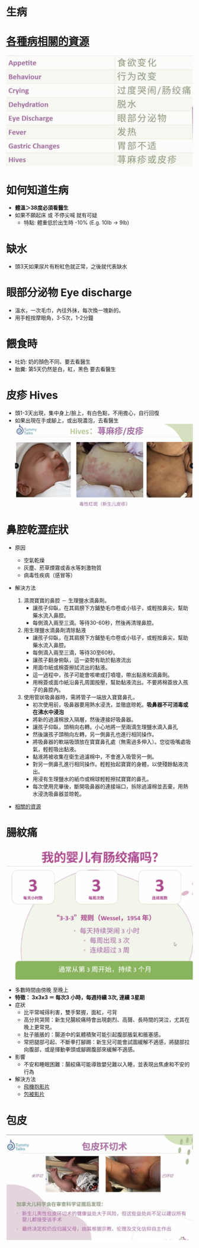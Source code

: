 # 生病
# [各種病相關的資源](https://www.aboutkidshealth.ca/zh-Hant/health-information-in-traditional-chinese/)
![Sick list](/img/sick-1.jpg)

# 如何知道生病
- **體溫＞38度必須看醫生**
- 如果不願起床 或 不停尖喊 就有可疑
  - 特點: 體重低於出生時 -10% (E.g. 10lb -> 9lb)
  
# 缺水
- 頭3天如果尿片有粉紅色就正常，之後就代表缺水

# 眼部分泌物 Eye discharge
- 溫水，一次毛巾，內往外抹，每次換一塊新的。
- 用手輕按摩眼角，3-5次，1-2分鐘

# 餵食時
- 吐奶: 奶的顏色不同、要去看醫生
- 胎糞: 第5天仍然是白，紅，黑色 要去看醫生

# 皮疹 Hives
- 頭1-3天出現，集中身上/臉上，有白色點，不用擔心，自行回復
- 如果出現在手或腳上，或出現濃泡，去看醫生
![Hives](/img/sick-2.jpg)

# 鼻腔乾澀症狀
- 原因
  - 空氣乾燥
  - 灰塵、菸草煙霧或香水等刺激物質
  - 病毒性疾病（感冒等）
- 解決方法 
  1. 濕潤寶寶的鼻腔 － 生理鹽水滴鼻劑。
      - 讓孩子仰臥，在其肩膀下方鋪墊毛巾卷或小毯子，或輕按鼻尖，幫助藥水流入鼻腔。
      - 每側滴入兩至三滴。等待30-60秒，然後再清理鼻腔。
  2. 用生理鹽水滴鼻劑清除黏液
       - 讓孩子仰臥，在其肩膀下方鋪墊毛巾卷或小毯子，或輕按鼻尖，幫助藥水流入鼻腔。
       - 每側滴入兩至三滴，等待30至60秒。
       - 讓孩子翻身俯臥，這一姿勢有助於黏液流出
       - 用面巾紙或棉簽擦拭流出的黏液。
       - 這一過程中，孩子可能會咳嗽或打噴嚏，帶出黏液和滴鼻劑。
       - 用棉簽或面巾紙沿鼻孔周圍按壓，幫助黏液流出。不要將棉簽放入孩子的鼻腔內。
  3. 使用管狀吸鼻器時，需將管子一端放入寶寶鼻孔，
       - 初次使用前，吸鼻器要用熱水浸洗，並徹底晾乾。**吸鼻器不可消毒或在沸水中浸泡**
       - 將新的過濾棉放入隔層，然後連接好吸鼻器。
       - 讓孩子仰臥，頭稍向右轉。小心地將一至兩滴生理鹽水滴入鼻孔
       - 然後讓孩子頭稍向左轉，另一側鼻孔也進行相同操作。
       - 將吸鼻器的軟端吸頭放在寶寶鼻孔處（無需過多伸入）。您從吸嘴處吸氣，輕輕吸出黏液。
       - 黏液將被收集在衛生過濾棉中，不會進入吸管另一側。
       - 對另一側鼻孔進行相同操作。輕輕抬起寶寶的身體，以使殘餘黏液流出。
       - 用浸有生理鹽水的紙巾或棉球輕輕擦拭寶寶的鼻孔。
       - 每次使用完畢後，斷開吸鼻器的連接端口，拆除過濾棉並丟棄，用熱水浸洗吸鼻器並晾乾。
  
- [相關的資源](https://www.aboutkidshealth.ca/healthaz/na/nasal-congestion-how-to-clear-your-babys-dry-stuffy-nose/?language=zh-Hant)


# 腸紋痛 
![Wessel](/img/sick-3.jpg)
- 多數時間由傍晚 至晚上
- **特徵： 3x3x3 ＝ 每次3 小時，每週持續 3次, 連續 3星期**
- 症狀
  - 比平常喊得利害，雙手緊握，面紅，弓背
  - 高分貝哭鬧：新生兒腸絞痛時會出現劇烈、高聲、長時間的哭泣，尤其在晚上更常見。
  - 肚子脹脹的：腸道中的氣體積聚可能引起腹部脹氣和脹塞感。
  - 常把腿部弓起、不斷拳打腳踢：新生兒可能會試圖緩解不適感，將腿部拉向腹部，或是揮動拳頭或腳踢腹部來緩解不適感。
- 影響
  - 不安和睡眠困難：腸絞痛可能導致嬰兒難以入睡，並表現出焦慮和不安的行為
- 解決方法
  - [飛機抱影片](https://www.youtube.com/shorts/NC44IIHEwdM)
  - [包被影片](https://www.youtube.com/watch?v=pJCQf2Xxlrk&ab_channel=MountSinaiParentingCenter)


# 包皮
![infant 4](img/after-labour-infant-4.jpg)